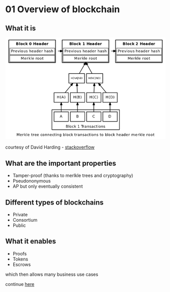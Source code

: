 # 01 Overview of blockchain

## What it is

![blockchain in a glimpse](./blockchain.png)

courtesy of David Harding - [stackoverflow](https://bitcoin.stackexchange.com/questions/41208/can-a-blockchain-be-created-that-forgets-transactions-whose-outputs-have-been-sp)

## What are the important properties

* Tamper-proof (thanks to merlkle trees and cryptography)
* Pseudononymous
* AP but only eventually consistent

## Different types of blockchains

* Private
* Consortium
* Public

## What it enables

* Proofs
* Tokens
* Escrows

which then allows many business use cases

continue [here](./tree/master/02_crypto_refresher/README.md)